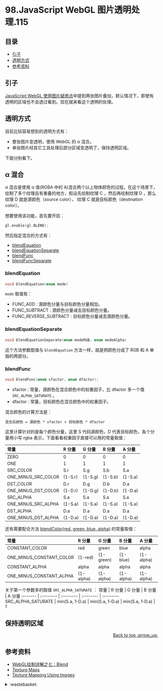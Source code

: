 # 98.JavaScript WebGL 图片透明处理.115
## <a name="index"></a> 目录
- [引子](#start)
- [透明方式](#ques1)
- [参考资料](#reference)

## <a name="start"></a> 引子
[JavaScript WebGL 使用图片疑惑点][url-pre]中提到两张图片叠加，默认情况下，即使有透明的区域也不会透过看到。现在就来看这个透明的处理。

## <a name="main"></a> 透明方式
目前比较容易想到的透明方式有：
- 整张图片变透明，使用 WebGL 的 α 混合。
- 单张图片经其它工具处理后部分区域变透明了，保持透明区域。

下面分别看下。

## α 混合
α 混合是使用 α 值(RGBA 中的 A)混合两个以上物体颜色的过程。在这个场景下，绘制了多个纹理且有重叠的地方，假设先绘制纹理 C ，然后再绘制纹理 D ，那么纹理 D 就是源颜色（source color）， 纹理 C 就是目标颜色（destination color）。

想要使用该功能，首先要开启：
```c
gl.enable(gl.BLEND);
```
然后指定混合的方式有：
- [blendEquation][url-6]
- [blendEquationSeparate][url-7]
- [blendFunc][url-4]
- [blendFuncSeparate][url-8]

### blendEquation
```c
void blendEquation(enum mode)
```
`mode` 取值有：
- FUNC_ADD : 源颜色分量与目标颜色分量相加。
- FUNC_SUBTRACT : 源颜色分量减去目标颜色分量。
- FUNC_REVERSE_SUBTRACT : 目标颜色分量减去源颜色分量。

### blendEquationSeparate
```c
void blendEquationSeparate(enum modeRGB, enum modeAlpha)
```
这个方法参数取值与 `blendEquation` 方法一样，就是把颜色分成了 RGB 和 A 单独的两部分。

### blendFunc
```c
void blendFunc(enum sfactor, enum dfactor);
```
- sfactor : 常量，源颜色在混合颜色中的权重因子，比 dfactor 多一个值 `SRC_ALPHA_SATURATE` 。
- dfactor : 常量，目标颜色在混合颜色中的权重因子。

混合颜色的计算方法是：
```
混合后颜色 = 源颜色 * sfactor + 目标颜色 * dfactor
```
这里计算针对的是每个颜色分量，这里 S 代码源颜色，D 代表目标颜色，各个分量用小写 rgba 表示，下面看看权重因子直接可以用的常量取值：

常量 | R 分量 | G 分量 | B 分量 | A 分量
:------- | :-------- | :-------- | :-------- | :--------
ZERO | 0 | 0 | 0 | 0
ONE | 1 | 1 | 1 | 1
SRC_COLOR | S.r | S.g | S.b | S.a
ONE_MINUS_SRC_COLOR | (1-S.r) | (1-S.g) | (1-S.b) | (1-S.a)
DST_COLOR | D.r | D.g | D.b | D.a
ONE_MINUS_DST_COLOR | (1-D.r) | (1-D.g) | (1-D.b) | (1-D.a)
SRC_ALPHA | S.a | S.a | S.a | S.a
ONE_MINUS_SRC_ALPHA | (1-S.a) | (1-S.a) | (1-S.a) | (1-S.a)
DST_ALPHA | D.a | D.a | D.a | D.a
ONE_MINUS_DST_ALPHA | (1-D.a) | (1-D.a) | (1-D.a) | (1-D.a)


还有需要配合方法 [blendColor(red, green, blue, alpha)][url-5] 的常量取值：

常量 | R 分量 | G 分量 | B 分量 | A 分量
:------- | :-------- | :-------- | :-------- | :--------
CONSTANT_COLOR | red | green | blue | alpha
ONE_MINUS_CONSTANT_COLOR | (1-red) | (1-green) | (1-blue) | (1-alpha)
CONSTANT_ALPHA | alpha | alpha | alpha | alpha
ONE_MINUS_CONSTANT_ALPHA | (1-alpha) | (1-alpha) | (1-alpha) | (1-alpha)

关于第一个参数多的取值 `SRC_ALPHA_SATURATE` ：
常量 | R 分量 | G 分量 | B 分量 | A 分量
:------- | :-------- | :-------- | :-------- | :--------
SRC_ALPHA_SATURATE | min(S.a, 1-D.a) | min(S.a, 1-D.a) | min(S.a, 1-D.a) | 1

## 保持透明区域






<div align="right"><a href="#index">Back to top :arrow_up:</a></div>


## <a name="reference"></a> 参考资料
- [WebGL绘制详解之七：Blend][url-3]
- [Texture Maps][url-1]
- [Texture Mapping Using Images][url-2]

[url-pre]:https://github.com/XXHolic/segment/issues/114
[url-1]:http://learnwebgl.brown37.net/model_data/model_texture_maps.html
[url-2]:http://learnwebgl.brown37.net/10_surface_properties/texture_mapping_images.html
[url-3]:http://www.jiazhengblog.com/blog/2017/01/04/2989/
[url-4]:https://developer.mozilla.org/en-US/docs/Web/API/WebGLRenderingContext/blendFunc
[url-5]:https://developer.mozilla.org/en-US/docs/Web/API/WebGLRenderingContext/blendColor
[url-6]:https://developer.mozilla.org/en-US/docs/Web/API/WebGLRenderingContext/blendEquation
[url-7]:https://developer.mozilla.org/en-US/docs/Web/API/WebGLRenderingContext/blendEquationSeparate
[url-8]:https://developer.mozilla.org/en-US/docs/Web/API/WebGLRenderingContext/blendFuncSeparate

[url-example1]:https://xxholic.github.io/lab/segment/97/active-bind.html
[url-example2]:https://xxholic.github.io/lab/segment/97/bind-active.html
[url-example3]:https://xxholic.github.io/lab/segment/97/one-multi.html
[url-example4]:https://xxholic.github.io/lab/segment/97/one-multi-trans.html
[url-example5]:https://xxholic.github.io/lab/segment/97/multi-multi.html
[url-example6]:https://xxholic.github.io/lab/segment/97/multi-multi-trans.html
[url-example7]:https://xxholic.github.io/lab/segment/97/overlap.html


[url-local-1]:../images/97/1.png
[url-local-2]:../images/97/2.png

<details>
<summary>:wastebasket:</summary>

最近看了[《魔法满屋》][url-art]，品质很不错，只是整个剧情感觉不到惊喜。

![97-poster][url-local-poster]


</details>

[url-art]:https://movie.douban.com/subject/35134724/
[url-local-poster]:../images/97/poster.png
